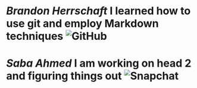 # **_Brandon Herrschaft_** I learned how to use git and employ Markdown techniques ![GitHub](https://miro.medium.com/v2/resize:fit:1100/format:webp/0*N1fmHtI8gmkH_2Vu.png)
# **_Saba Ahmed_** I am working on head 2 and figuring things out ![Snapchat](https://www.google.com/url?sa=i&url=https%3A%2F%2Fwww.etsy.com%2Fil-en%2Flisting%2F986341913%2Fcustom-snapchat-bitmoji-snapcode-qr-scan&psig=AOvVaw380iCWslkeer_cPSAnU9Mo&ust=1717007312147000&source=images&cd=vfe&opi=89978449&ved=0CBIQjRxqFwoTCNibwOr8sIYDFQAAAAAdAAAAABAE)